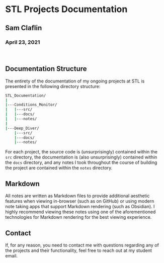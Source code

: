 # STL Projects Documentation
## Sam Claflin
### April 23, 2021
<br>

## Documentation Structure
The entirety of the documentation of my ongoing projects at STL is presented in the following directory structure:
```bash
STL_Documentation/
|
|---Conditions_Monitor/
|	|---src/
|	|---docs/
|	|---notes/
|
|---Deep_Diver/
	|---src/
	|---docs/
	|---notes/
```
For each project, the source code is (unsurprisingly) contained within the `src` directory, the documentation is (also unsurprisingly) contained within the `docs` directory, and any notes I took throughout the course of building the project are contained within the `notes` directory.
<br>

## Markdown
All notes are written as Markdown files to provide additional aesthetic features when viewing in-browser (such as on GitHub) or using modern note taking apps that support Markdown rendering (such as Obsidian). I highly recommend viewing these notes using one of the aforementioned technologies for Markdown rendering for the best viewing experience.
<br>

## Contact
If, for any reason, you need to contact me with questions regarding any of the projects and their functionality, feel free to reach out at my student email.
